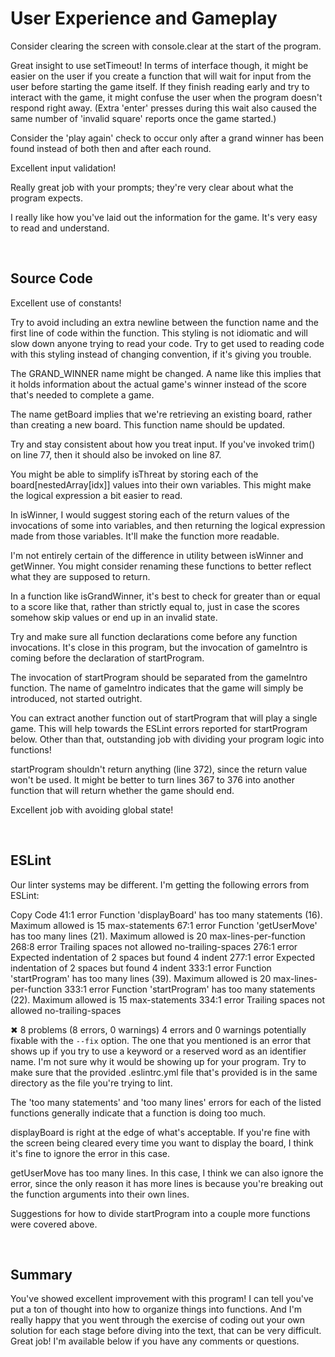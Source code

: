 # User Experience and Gameplay

Consider clearing the screen with console.clear at the start of the program.

Great insight to use setTimeout! In terms of interface though, it might be easier on the user if you create a function that will wait for input from the user before starting the game itself. If they finish reading early and try to interact with the game, it might confuse the user when the program doesn't respond right away. (Extra 'enter' presses during this wait also caused the same number of 'invalid square' reports once the game started.)

Consider the 'play again' check to occur only after a grand winner has been found instead of both then and after each round.

Excellent input validation!

Really great job with your prompts; they're very clear about what the program expects.

I really like how you've laid out the information for the game. It's very easy to read and understand.

<br>

## Source Code

Excellent use of constants!

Try to avoid including an extra newline between the function name and the first line of code within the function. This styling is not idiomatic and will slow down anyone trying to read your code. Try to get used to reading code with this styling instead of changing convention, if it's giving you trouble.

The GRAND_WINNER name might be changed. A name like this implies that it holds information about the actual game's winner instead of the score that's needed to complete a game.

The name getBoard implies that we're retrieving an existing board, rather than creating a new board. This function name should be updated.

Try and stay consistent about how you treat input. If you've invoked trim() on line 77, then it should also be invoked on line 87.

You might be able to simplify isThreat by storing each of the board[nestedArray[idx]] values into their own variables. This might make the logical expression a bit easier to read.

In isWinner, I would suggest storing each of the return values of the invocations of some into variables, and then returning the logical expression made from those variables. It'll make the function more readable.

I'm not entirely certain of the difference in utility between isWinner and getWinner. You might consider renaming these functions to better reflect what they are supposed to return.

In a function like isGrandWinner, it's best to check for greater than or equal to a score like that, rather than strictly equal to, just in case the scores somehow skip values or end up in an invalid state.

Try and make sure all function declarations come before any function invocations. It's close in this program, but the invocation of gameIntro is coming before the declaration of startProgram.

The invocation of startProgram should be separated from the gameIntro function. The name of gameIntro indicates that the game will simply be introduced, not started outright.

You can extract another function out of startProgram that will play a single game. This will help towards the ESLint errors reported for startProgram below. Other than that, outstanding job with dividing your program logic into functions!

startProgram shouldn't return anything (line 372), since the return value won't be used. It might be better to turn lines 367 to 376 into another function that will return whether the game should end.

Excellent job with avoiding global state!

<br>

## ESLint
Our linter systems may be different. I'm getting the following errors from ESLint:

Copy Code
   41:1  error  Function 'displayBoard' has too many statements (16). Maximum allowed is 15  max-statements
   67:1  error  Function 'getUserMove' has too many lines (21). Maximum allowed is 20        max-lines-per-function
  268:8  error  Trailing spaces not allowed                                                  no-trailing-spaces
  276:1  error  Expected indentation of 2 spaces but found 4                                 indent
  277:1  error  Expected indentation of 2 spaces but found 4                                 indent
  333:1  error  Function 'startProgram' has too many lines (39). Maximum allowed is 20       max-lines-per-function
  333:1  error  Function 'startProgram' has too many statements (22). Maximum allowed is 15  max-statements
  334:1  error  Trailing spaces not allowed                                                  no-trailing-spaces

✖ 8 problems (8 errors, 0 warnings)
  4 errors and 0 warnings potentially fixable with the `--fix` option.
The one that you mentioned is an error that shows up if you try to use a keyword or a reserved word as an identifier name. I'm not sure why it would be showing up for your program. Try to make sure that the provided .eslintrc.yml file that's provided is in the same directory as the file you're trying to lint.

The 'too many statements' and 'too many lines' errors for each of the listed functions generally indicate that a function is doing too much.

displayBoard is right at the edge of what's acceptable. If you're fine with the screen being cleared every time you want to display the board, I think it's fine to ignore the error in this case.

getUserMove has too many lines. In this case, I think we can also ignore the error, since the only reason it has more lines is because you're breaking out the function arguments into their own lines.

Suggestions for how to divide startProgram into a couple more functions were covered above.

<br>

## Summary
You've showed excellent improvement with this program! I can tell you've put a ton of thought into how to organize things into functions. And I'm really happy that you went through the exercise of coding out your own solution for each stage before diving into the text, that can be very difficult. Great job! I'm available below if you have any comments or questions.